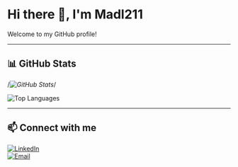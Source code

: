 # Hi there 👋, I'm Madl211

Welcome to my GitHub profile!

---

## 📊 GitHub Stats

/*![GitHub Stats](https://githubreadmestats-ochre.vercel.app/api?username=Madl211&show_icons=true&count_private=true&theme=tokyonight)*/

![Top Languages](https://githubreadmestats-ochre.vercel.app/api/top-langs/?username=Madl211&layout=compact&count_private=true&theme=tokyonight)

---

## 📫 Connect with me

[![LinkedIn](https://img.shields.io/badge/LinkedIn-0077B5?style=for-the-badge&logo=linkedin&logoColor=white)](https://www.linkedin.com/in/mathis-behrendt-5ab5ba37a/)  
[![Email](https://img.shields.io/badge/Email-D14836?style=for-the-badge&logo=gmail&logoColor=white)](mailto:mathis@unitofashion.de)
